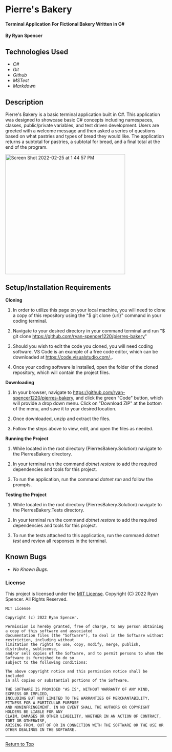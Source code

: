 # Pierre's Bakery

#### Terminal Application For Fictional Bakery Written in C#

#### By Ryan Spencer

## Technologies Used

- _C#_
- _Git_
- _Github_
- _MSTest_
- _Markdown_

## Description

Pierre's Bakery is a basic terminal application built in C#. This application was designed to showcase basic C# concepts including namespaces, classes, public/private variables, and test driven development. Users are greeted with a welcome message and then asked a series of questions based on what pastries and types of bread they would like. The application returns a subtotal for pastries, a subtotal for bread, and a final total at the end of the program.

<img width="374" alt="Screen Shot 2022-02-25 at 1 44 57 PM" src="https://user-images.githubusercontent.com/86761275/155815637-fd3cf3a7-7d20-4ab9-9272-6650c6a501bb.png">

## Setup/Installation Requirements

**Cloning**

1. In order to utilize this page on your local machine, you will need to clone a copy of this repository using the "$ git clone {url}" command in your coding terminal.

2. Navigate to your desired directory in your command terminal and run "$ git clone https://github.com/ryan-spencer1220/pierres-bakery"

3. Should you wish to edit the code you cloned, you will need coding software. VS Code is an example of a free code editor, which can be downloaded at https://code.visualstudio.com/_.

4. Once your coding software is installed, open the folder of the cloned repository, which will contain the project files.

**Downloading**

1. In your browser, navigate to https://github.com/ryan-spencer1220/pierres-bakery, and click the green "Code" button, which will provide a drop down menu. Click on "Download ZIP" at the bottom of the menu, and save it to your desired location.

2. Once downloaded, unzip and extract the files.

3. Follow the steps above to view, edit, and open the files as needed.

**Running the Project**

1. While located in the root directory (PierresBakery.Solution) navigate to the PierresBakery directory.

2. In your terminal run the command _dotnet restore_ to add the required dependencies and tools for this project.

3. To run the application, run the command _dotnet run_ and follow the prompts.

**Testing the Project**

1. While located in the root directory (PierresBakery.Solution) navigate to the PierresBakery.Tests directory.

2. In your terminal run the command _dotnet restore_ to add the required dependencies and tools for this project.

3. To run the tests attached to this application, run the command _dotnet test_ and review all responses in the terminal.

## Known Bugs

- _No Known Bugs._

### License

This project is licensed under the [MIT License](https://opensource.org/licenses/MIT). Copyright (C) 2022 Ryan Spencer. All Rights Reserved.

```
MIT License

Copyright (c) 2022 Ryan Spencer.

Permission is hereby granted, free of charge, to any person obtaining a copy of this software and associated
documentation files (the "Software"), to deal in the Software without restriction, including without
limitation the rights to use, copy, modify, merge, publish, distribute, sublicense,
and/or sell copies of the Software, and to permit persons to whom the Software is furnished to do so
subject to the following conditions:

The above copyright notice and this permission notice shall be included
in all copies or substantial portions of the Software.

THE SOFTWARE IS PROVIDED "AS IS", WITHOUT WARRANTY OF ANY KIND, EXPRESS OR IMPLIED,
INCLUDING BUT NOT LIMITED TO THE WARRANTIES OF MERCHANTABILITY, FITNESS FOR A PARTICULAR PURPOSE
AND NONINFRINGEMENT. IN NO EVENT SHALL THE AUTHORS OR COPYRIGHT HOLDERS BE LIABLE FOR ANY
CLAIM, DAMAGES OR OTHER LIABILITY, WHETHER IN AN ACTION OF CONTRACT, TORT OR OTHERWISE,
ARISING FROM, OUT OF OR IN CONNECTION WITH THE SOFTWARE OR THE USE OR OTHER DEALINGS IN THE SOFTWARE.
```

---

<a href="#">Return to Top</a>

